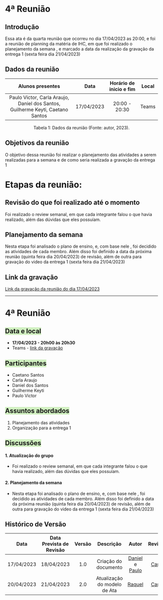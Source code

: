 # 4ª Reunião

## Introdução

Essa ata  é da quarta reunião que ocorreu no dia 17/04/2023 as 20:00, e foi a reunião de planning da matéria de IHC, em que foi realizado o planejamento da semana , e marcado a data da realização da gravação da entrega 1 (sexta feira dia 21/04/2023)


## Dados da reunião

|                                    Alunos presentes                                     |    Data    | Horário de inicio e fim |      Local       |
| :-------------------------------------------------------------------------------------: | :--------: | :---------------------: | :--------------: |
| Paulo Victor, Carla Araujo, Daniel dos Santos, Guilherme Keyti,  Caetano Santos  | 17/04/2023 |      20:00 - 20:30     |  Teams |

<div style="text-align: center">
<p> Tabela 1: Dados da reunião (Fonte: autor, 2023). </p>
</div>


## Objetivos da reunião

 O objetivo dessa reunião foi realizar o planejamento das atividades a serem realizadas para a semana e de como seria realizada a gravação da entrega 1


# Etapas da reunião:

## Revisão do que foi realizado até o momento

Foi realizado o review semanal, em que cada integrante falou o que havia realizado, além das dúvidas que eles possuíam.



## Planejamento da semana

Nesta etapa foi analisado o plano de ensino, e, com base nele , foi decidido as atividades de cada membro. Além disso foi definido a data da próxima reunião (quinta feira dia 20/04/2023) de revisão, além de outra para gravação do video da entrega 1 (sexta feira dia 21/04/2023)




## Link da gravação

[Link da gravação da reunião do dia 17/04/2023]()


----------------------------------------




# 4ª Reunião

## <text style="background-color:#D0F0C0">Data e local</text> 
- **17/04/2023 - 20h00 às 20h30**
- Teams - [link da gravação](https://youtu.be/NFyJIrE9qB8)


## <text style="background-color:#D0F0C0">Participantes</text> 
- Caetano Santos
- Carla Araujo
- Daniel dos Santos
- Guilherme Keyti
- Paulo Victor 

## <text style="background-color:#D0F0C0">Assuntos abordados</text> 
1. Planejamento das atividades
2. Organização para a entrega 1

## <text style="background-color:#D0F0C0">Discussões</text> 

#### 1. Atualização do grupo
- Foi realizado o review semanal, em que cada integrante falou o que havia realizado, além das dúvidas que eles possuíam.
  
#### 2. Planejamento da semana
- Nesta etapa foi analisado o plano de ensino, e, com base nele , foi decidido as atividades de cada membro. Além disso foi definido a data da próxima reunião (quinta feira dia 20/04/2023) de revisão, além de outra para gravação do video da entrega 1 (sexta feira dia 21/04/2023)

## Histórico de Versão
|    Data    | Data Prevista de Revisão | Versão |      Descrição       |                                                                Autor                                                                 |               Revisor               |
| :--------: | :----------------------: | :----: | :------------------: | :----------------------------------------------------------------------------------------------------------------------------------: | :---------------------------------: |
| 17/04/2023 |        18/04/2023        |  1.0   | Criação do documento | [Daniel](https://github.com/daniel-de-sousa) e [Paulo](https://github.com/PauloVictorFS)  | [Carla](https://github.com/ccarlaa) |
| 20/04/2023 |        21/04/2023        |  2.0   | Atualização do modelo de Ata | [Raquel](https://github.com/raqueleucaria)  | [Carla](https://github.com/ccarlaa) |


